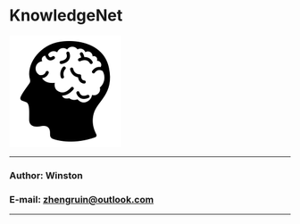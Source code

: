 #  KnowledgeNet

![knowledgenet-logo] 

***
### Author: Winston
### E-mail: zhengruin@outlook.com
***
[knowledgenet-logo]: /images/brain.png




